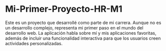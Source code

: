 # Mi-Primer-Proyecto-HR-M1
Este es un proyecto que desarrollé como parte de mi carrera. Aunque no es un desarrollo complejo, representa mi primer paso en el mundo del desarrollo web. La aplicación habla sobre mí y mis aplicaciones favoritas, además de incluir una funcionalidad interactiva para que los usuarios creen actividades personalizadas.
